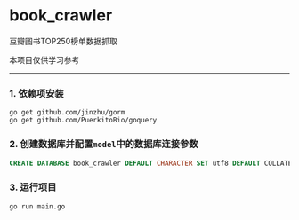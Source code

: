 # book_crawler

豆瓣图书TOP250榜单数据抓取

本项目仅供学习参考

---

### 1. 依赖项安装
```
go get github.com/jinzhu/gorm
go get github.com/PuerkitoBio/goquery
```

### 2. 创建数据库并配置`model`中的数据库连接参数
``` sql
CREATE DATABASE book_crawler DEFAULT CHARACTER SET utf8 DEFAULT COLLATE utf8_general_ci;
```

### 3. 运行项目
``` bash
go run main.go
```